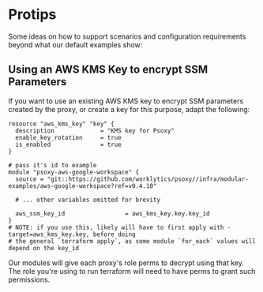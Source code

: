 # Protips

Some ideas on how to support scenarios and configuration requirements beyond what our default
examples show:


## Using an AWS KMS Key to encrypt SSM Parameters

If you want to use an existing AWS KMS key to encrypt SSM parameters created by the proxy, or create
a key for this purpose, adapt the following:

```hcl
resource "aws_kms_key" "key" {
  description             = "KMS key for Psoxy"
  enable_key_rotation     = true
  is_enabled              = true
}

# pass it's id to example
module "psoxy-aws-google-workspace" {
  source = "git::https://github.com/worklytics/psoxy//infra/modular-examples/aws-google-workspace?ref=v0.4.10"

  # ... other variables omitted for brevity

  aws_ssm_key_id                 = aws_kms_key.key.key_id
}
# NOTE: if you use this, likely will have to first apply with -target=aws_kms_key.key, before doing
# the general `terraform apply`, as some module `for_each` values will depend on the key_id
```

Our modules will give each proxy's role perms to decrypt using that key.  The role you're using to
run terraform will need to have perms to grant such permissions.





